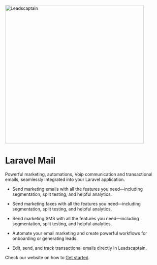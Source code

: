<img width="450" alt="Leadscaptain" src="https://leadscaptain.com/images/logo.svg">

# Laravel Mail

Powerful marketing, automations, Voip communication and transactional emails, seamlessly integrated into your Laravel application.

- Send marketing emails with all the features you need—including segmentation, split testing, and helpful analytics.

- Send marketing faxes with all the features you need—including segmentation, split testing, and helpful analytics.

- Send marketing SMS with all the features you need—including segmentation, split testing, and helpful analytics.

- Automate your email marketing and create powerful workflows for onboarding or generating leads.

- Edit, send, and track transactional emails directly in Leadscaptain.

Check our website on how to [Get started](https://laravelmail.com/).
